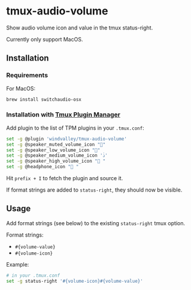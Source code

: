 # tmux-audio-volume

Show audio volume icon and value in the tmux status-right.

Currently only support MacOS.

## Installation

### Requirements

For MacOS:

```bash
brew install switchaudio-osx
```

### Installation with [Tmux Plugin Manager](https://github.com/tmux-plugins/tpm)

Add plugin to the list of TPM plugins in your `.tmux.conf`:

```bash
set -g @plugin 'windvalley/tmux-audio-volume'
set -g @speaker_muted_volume_icon ""
set -g @speaker_low_volume_icon ""
set -g @speaker_medium_volume_icon 'ﱛ'
set -g @speaker_high_volume_icon " "
set -g @headphone_icon " "
```

Hit `prefix + I` to fetch the plugin and source it.

If format strings are added to `status-right`, they should now be visible.

## Usage

Add format strings (see below) to the existing `status-right` tmux option.

Format strings:

- `#{volume-value}`
- `#{volume-icon}`

Example:

```bash
# in your .tmux.conf
set -g status-right '#{volume-icon}#{volume-value}'
```
